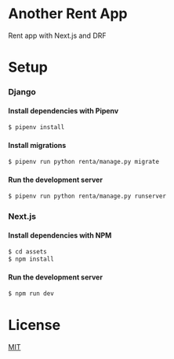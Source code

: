 # Another Rent App

Rent app with Next.js and DRF

# Setup

### Django

#### Install dependencies with Pipenv

```bash
$ pipenv install
```

#### Install migrations

```bash
$ pipenv run python renta/manage.py migrate
```

#### Run the development server

```bash
$ pipenv run python renta/manage.py runserver
```

### Next.js

#### Install dependencies with NPM

```bash
$ cd assets
$ npm install
```

#### Run the development server

```bash
$ npm run dev
```

# License

[MIT](./LICENSE)
